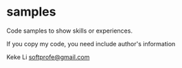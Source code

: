 # samples
Code samples to show skills or experiences.

If you copy my code, you need include author's information

Keke Li
softprofe@gmail.com

